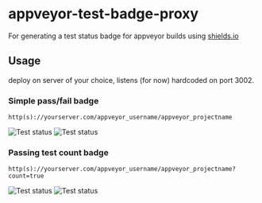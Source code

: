 # appveyor-test-badge-proxy

For generating a test status badge for appveyor builds using [shields.io](http://shields.io)

## Usage

deploy on server of your choice, listens (for now) hardcoded on port 3002.

### Simple pass/fail badge

`http(s)://yourserver.com/appveyor_username/appveyor_projectname`

![Test status](https://img.shields.io/badge/tests-passing-brightgreen.svg)
![Test status](https://img.shields.io/badge/tests-failing-red.svg)

### Passing test count badge

`http(s)://yourserver.com/appveyor_username/appveyor_projectname?count=true`

![Test status](https://img.shields.io/badge/tests-10/10-brightgreen.svg)
![Test status](https://img.shields.io/badge/tests-5/10-red.svg)
